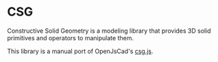 # CSG

Constructive Solid Geometry is a modeling library that provides
3D solid primitives and operators to manipulate them.

This library is a manual port of OpenJsCad's [csg.js](https://github.com/joostn/OpenJsCad/blob/gh-pages/src/csg.js). 

